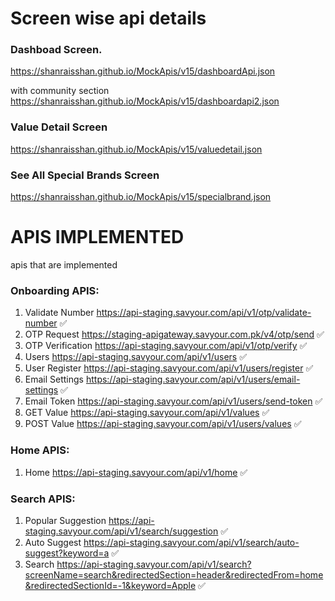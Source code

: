 # Screen wise api details

### Dashboad Screen.
https://shanraisshan.github.io/MockApis/v15/dashboardApi.json

with community section
https://shanraisshan.github.io/MockApis/v15/dashboardapi2.json 

### Value Detail Screen
https://shanraisshan.github.io/MockApis/v15/valuedetail.json 

### See All Special Brands Screen
https://shanraisshan.github.io/MockApis/v15/specialbrand.json

# APIS IMPLEMENTED
apis that are implemented

### Onboarding APIS:
1. Validate Number https://api-staging.savyour.com/api/v1/otp/validate-number :white_check_mark:
2. OTP Request https://staging-apigateway.savyour.com.pk/v4/otp/send :white_check_mark:
3. OTP Verification https://api-staging.savyour.com/api/v1/otp/verify :white_check_mark:
4. Users https://api-staging.savyour.com/api/v1/users :white_check_mark:
5. User Register https://api-staging.savyour.com/api/v1/users/register :white_check_mark:
6. Email Settings https://api-staging.savyour.com/api/v1/users/email-settings :white_check_mark:
7. Email Token https://api-staging.savyour.com/api/v1/users/send-token :white_check_mark:
8. GET Value https://api-staging.savyour.com/api/v1/values :white_check_mark:
9. POST Value https://api-staging.savyour.com/api/v1/users/values :white_check_mark:

### Home APIS:
1. Home https://api-staging.savyour.com/api/v1/home :white_check_mark:

### Search APIS:
1. Popular Suggestion https://api-staging.savyour.com/api/v1/search/suggestion :white_check_mark:
2. Auto Suggest https://api-staging.savyour.com/api/v1/search/auto-suggest?keyword=a :white_check_mark:
3. Search https://api-staging.savyour.com/api/v1/search?screenName=search&redirectedSection=header&redirectedFrom=home&redirectedSectionId=-1&keyword=Apple :white_check_mark:
